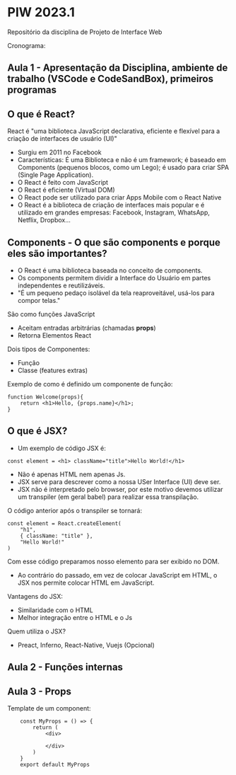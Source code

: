 # PIW 2023.1
Repositório da disciplina de Projeto de Interface Web

Cronograma: 
## Aula 1 - Apresentação da Disciplina, ambiente de trabalho (VSCode e CodeSandBox), primeiros programas

## O que é React?
React é "uma biblioteca JavaScript declarativa, eficiente e flexível para a criação de interfaces de usuário (UI)"
- Surgiu em 2011 no Facebook
- Características: É uma Biblioteca e não é um framework; é baseado em Components (pequenos blocos, como um Lego); é usado para criar SPA (Single Page Application).
- O React é feito com JavaScript
- O React é eficiente (Virtual DOM)
- O React pode ser utilizado para criar Apps Mobile com o React Native
- O React é a biblioteca de criação de interfaces mais popular e é utilizado em grandes empresas: Facebook, Instagram, WhatsApp, Netflix, Dropbox...

## **Components** - O que são components e porque eles são importantes?
- O React é uma biblioteca baseada no conceito de components.
- Os components permitem dividir a Interface do Usuário em partes independentes e reutilizáveis.
- "É um pequeno pedaço isolável da tela reaproveitável, usá-los para compor telas."

São como funções JavaScript
- Aceitam entradas arbitrárias (chamadas **props**)
- Retorna Elementos React

Dois tipos de Componentes: 
- Função
- Classe (features extras)

Exemplo de como é definido um componente de função:
```
function Welcome(props){
    return <h1>Hello, {props.name}</h1>;
}
```

## O que é JSX?
- Um exemplo de código JSX é:
```
const element = <h1> className="title">Hello World!</h1>
```
- Não é apenas HTML nem apenas Js.
- JSX serve para descrever como a nossa USer Interface (UI) deve ser.
- JSX não é interpretado pelo browser, por este motivo devemos utilizar um transpiler (em geral babel) para realizar essa transpilação.

O código anterior após o transpiler se tornará:
```
const element = React.createElement(
    "h1", 
    { className: "title" },
    "Hello World!"
)
```
Com esse código preparamos nosso elemento para ser exibido no DOM.

- Ao contrário do passado, em vez de colocar JavaScript em HTML, o JSX nos permite colocar HTML em JavaScript.

Vantagens do JSX:
- Similaridade com o HTML
- Melhor integração entre o HTML e o Js

Quem utiliza o JSX?
- Preact, Inferno, React-Native, Vuejs (Opcional)
## Aula 2 - Funções internas

## Aula 3 - Props

Template de um component:
```
    const MyProps = () => {
        return (
            <div>

            </div>
        )
    }
    export default MyProps

```